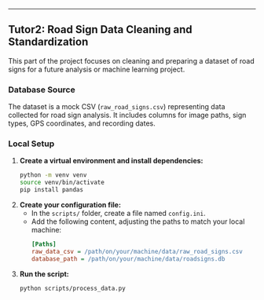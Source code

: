 ---

## Tutor2: Road Sign Data Cleaning and Standardization

This part of the project focuses on cleaning and preparing a dataset of road signs for a future analysis or machine learning project.

### Database Source

The dataset is a mock CSV (`raw_road_signs.csv`) representing data collected for road sign analysis. It includes columns for image paths, sign types, GPS coordinates, and recording dates.

### Local Setup

1.  **Create a virtual environment and install dependencies:**
    ```bash
    python -m venv venv
    source venv/bin/activate
    pip install pandas
    ```
2.  **Create your configuration file:**
    - In the `scripts/` folder, create a file named `config.ini`.
    - Add the following content, adjusting the paths to match your local machine:
      ```ini
      [Paths]
      raw_data_csv = /path/on/your/machine/data/raw_road_signs.csv
      database_path = /path/on/your/machine/data/roadsigns.db
      ```
3.  **Run the script:**
    ```bash
    python scripts/process_data.py
    ```
